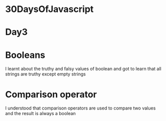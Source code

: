# 30DaysOfJavascript

# Day3

# Booleans

I learnt about the truthy and falsy values of boolean and got to learn that all strings are truthy except empty strings

# Comparison operator

I understood that comparison operators are used to compare two values and the result is always a boolean
